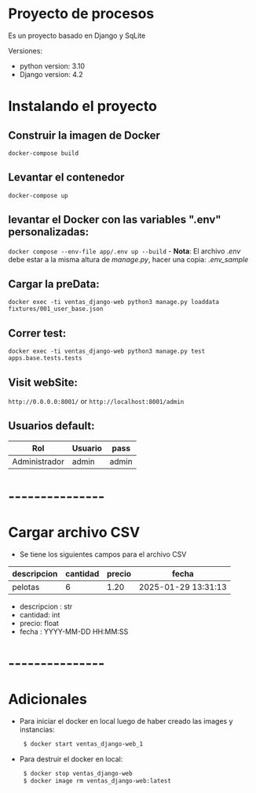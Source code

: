 # Proyecto de procesos
Es un proyecto basado en Django y SqLite

 Versiones:
 - python version: 3.10
 - Django version: 4.2
 

# Instalando el proyecto

  ## Construir la imagen de Docker
  `docker-compose build`

  ## Levantar el contenedor
  `docker-compose up`


## levantar el Docker con las variables ".env" personalizadas:
  `docker compose --env-file app/.env up --build`
    - **Nota**: El archivo *.env* debe estar a la misma altura de *manage.py*, hacer una copia: *.env_sample*


## Cargar la preData:
   `docker exec -ti ventas_django-web python3 manage.py loaddata fixtures/001_user_base.json`

## Correr test:   
   `docker exec -ti ventas_django-web python3 manage.py test apps.base.tests.tests`

## Visit webSite: 
  `http://0.0.0.0:8001/` or `http://localhost:8001/admin`

## Usuarios default:
  | Rol           | Usuario     | pass     |
  |---------------|-------------|----------|
  | Administrador | admin       | admin    |


# ---------------
# Cargar archivo CSV

  - Se tiene los siguientes campos para el archivo CSV


  |descripcion | cantidad | precio | fecha               |
  |------------|----------|--------|--------------------|
  |pelotas     |    6     | 1.20   | 2025-01-29 13:31:13|

  - descripcion : str
  - cantidad: int
  - precio: float
  - fecha : YYYY-MM-DD HH:MM:SS

# ---------------
# Adicionales


 - Para iniciar el docker en local luego de haber creado las images y instancias:
   ```sh
    $ docker start ventas_django-web_1
   ```
      
 - Para destruir el docker en local:
   ```sh
    $ docker stop ventas_django-web
    $ docker image rm ventas_django-web:latest
   ```
   